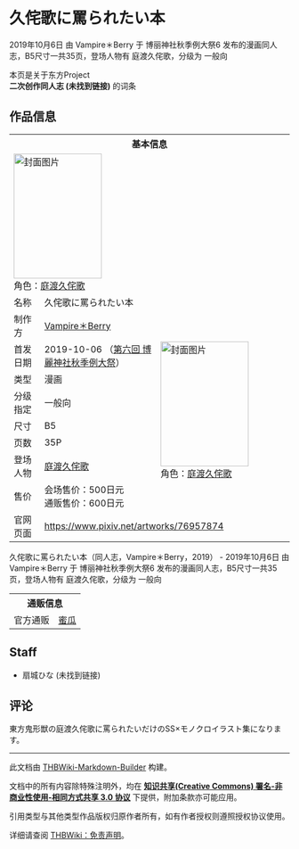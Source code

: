 # 久侘歌に罵られたい本

<!-- source html: G:\repos\THBWiki-Markdown-Builder\THBWikiMarkdown\Temp\main\8\8e\ns0%3A%E4%B9%85%E4%BE%98%E6%AD%8C%E3%81%AB%E7%BD%B5%E3%82%89%E3%82%8C%E3%81%9F%E3%81%84%E6%9C%AC.html -->

2019年10月6日 由 Vampire＊Berry 于 博丽神社秋季例大祭6 发布的漫画同人志，B5尺寸一共35页，登场人物有 庭渡久侘歌，分级为 一般向

本页是关于东方Project  
 **二次创作同人志 (未找到链接)** 的词条

## 作品信息

<table><tbody><tr><th colspan="3">基本信息</th></tr><tr><td class="cover-artwork-mobile" colspan="2"><a href="./文件-久侘歌に罵られたい本封面.jpg.md" class="image" title="封面图片"><img alt="封面图片" src="https://upload.thwiki.cc/thumb/8/80/%E4%B9%85%E4%BE%98%E6%AD%8C%E3%81%AB%E7%BD%B5%E3%82%89%E3%82%8C%E3%81%9F%E3%81%84%E6%9C%AC%E5%B0%81%E9%9D%A2.jpg/158px-%E4%B9%85%E4%BE%98%E6%AD%8C%E3%81%AB%E7%BD%B5%E3%82%89%E3%82%8C%E3%81%9F%E3%81%84%E6%9C%AC%E5%B0%81%E9%9D%A2.jpg" decoding="async" loading="lazy" width="158" height="224" srcset="https://upload.thwiki.cc/thumb/8/80/%E4%B9%85%E4%BE%98%E6%AD%8C%E3%81%AB%E7%BD%B5%E3%82%89%E3%82%8C%E3%81%9F%E3%81%84%E6%9C%AC%E5%B0%81%E9%9D%A2.jpg/238px-%E4%B9%85%E4%BE%98%E6%AD%8C%E3%81%AB%E7%BD%B5%E3%82%89%E3%82%8C%E3%81%9F%E3%81%84%E6%9C%AC%E5%B0%81%E9%9D%A2.jpg 1.5x, https://upload.thwiki.cc/thumb/8/80/%E4%B9%85%E4%BE%98%E6%AD%8C%E3%81%AB%E7%BD%B5%E3%82%89%E3%82%8C%E3%81%9F%E3%81%84%E6%9C%AC%E5%B0%81%E9%9D%A2.jpg/317px-%E4%B9%85%E4%BE%98%E6%AD%8C%E3%81%AB%E7%BD%B5%E3%82%89%E3%82%8C%E3%81%9F%E3%81%84%E6%9C%AC%E5%B0%81%E9%9D%A2.jpg 2x" data-file-width="1031" data-file-height="1457"></a><div class="cover-char">角色：<a href="./庭渡久侘歌.md" title="庭渡久侘歌">庭渡久侘歌</a></div></td>
</tr><tr><td class="label">名称</td><td colspan="2"> 久侘歌に罵られたい本 </td></tr><tr><td class="label">制作方</td><td><a href="./Vampire＊Berry.md" title="Vampire＊Berry">Vampire＊Berry</a></td><td class="cover-artwork" rowspan="8" style="min-width:224px;"><a href="./文件-久侘歌に罵られたい本封面.jpg.md" class="image" title="封面图片"><img alt="封面图片" src="https://upload.thwiki.cc/thumb/8/80/%E4%B9%85%E4%BE%98%E6%AD%8C%E3%81%AB%E7%BD%B5%E3%82%89%E3%82%8C%E3%81%9F%E3%81%84%E6%9C%AC%E5%B0%81%E9%9D%A2.jpg/158px-%E4%B9%85%E4%BE%98%E6%AD%8C%E3%81%AB%E7%BD%B5%E3%82%89%E3%82%8C%E3%81%9F%E3%81%84%E6%9C%AC%E5%B0%81%E9%9D%A2.jpg" decoding="async" loading="lazy" width="158" height="224" srcset="https://upload.thwiki.cc/thumb/8/80/%E4%B9%85%E4%BE%98%E6%AD%8C%E3%81%AB%E7%BD%B5%E3%82%89%E3%82%8C%E3%81%9F%E3%81%84%E6%9C%AC%E5%B0%81%E9%9D%A2.jpg/238px-%E4%B9%85%E4%BE%98%E6%AD%8C%E3%81%AB%E7%BD%B5%E3%82%89%E3%82%8C%E3%81%9F%E3%81%84%E6%9C%AC%E5%B0%81%E9%9D%A2.jpg 1.5x, https://upload.thwiki.cc/thumb/8/80/%E4%B9%85%E4%BE%98%E6%AD%8C%E3%81%AB%E7%BD%B5%E3%82%89%E3%82%8C%E3%81%9F%E3%81%84%E6%9C%AC%E5%B0%81%E9%9D%A2.jpg/317px-%E4%B9%85%E4%BE%98%E6%AD%8C%E3%81%AB%E7%BD%B5%E3%82%89%E3%82%8C%E3%81%9F%E3%81%84%E6%9C%AC%E5%B0%81%E9%9D%A2.jpg 2x" data-file-width="1031" data-file-height="1457"></a><div class="cover-char">角色：<a href="./庭渡久侘歌.md" title="庭渡久侘歌">庭渡久侘歌</a></div></td>
</tr><tr><td class="label">首发日期</td><td>2019-10-06&#160;（<a href="/展会作品列表?e=%E5%8D%9A%E4%B8%BD%E7%A5%9E%E7%A4%BE%E7%A7%8B%E5%AD%A3%E4%BE%8B%E5%A4%A7%E7%A5%AD%236">第六回 博麗神社秋季例大祭</a>）</td></tr><tr><td class="label">类型</td><td>漫画</td></tr><tr><td class="label">分级指定</td><td>一般向</td></tr><tr><td class="label">尺寸</td><td>B5</td></tr><tr><td class="label">页数</td><td>35P</td></tr><tr><td class="label">登场人物</td><td><a href="./庭渡久侘歌.md" title="庭渡久侘歌">庭渡久侘歌</a></td></tr><tr><td class="label">售价</td><td>会场售价：500日元<br>通贩售价：600日元</td></tr>
<tr><td class="label">官网页面</td><td colspan="2"><a rel="nofollow" class="external free" href="https://www.pixiv.net/artworks/76957874">https://www.pixiv.net/artworks/76957874</a></td></tr></tbody></table>

久侘歌に罵られたい本（同人志，Vampire＊Berry，2019） - 2019年10月6日 由 Vampire＊Berry 于 博丽神社秋季例大祭6 发布的漫画同人志，B5尺寸一共35页，登场人物有 庭渡久侘歌，分级为 一般向

<table><tbody><tr><th colspan="3">通贩信息</th></tr><tr><td class="label">官方通贩</td><td colspan="2"><a rel="nofollow" class="external text" href="https://www.melonbooks.co.jp/detail/detail.php?product_id=564519">蜜瓜</a></td></tr></tbody></table>



## Staff
- 扇城ひな (未找到链接)


## 评论
  
東方鬼形獣の庭渡久侘歌に罵られたいだけのSS×モノクロイラスト集になります。
  
  
  

  





---

此文档由 [THBWiki-Markdown-Builder](https://github.com/Delsin-Yu/THBWiki-Markdown-Builder) 构建。

文档中的所有内容除特殊注明外，均在 [**知识共享(Creative Commons) 署名-非商业性使用-相同方式共享 3.0 协议**](https://creativecommons.org/licenses/by-sa/3.0/deed.zh-hans) 下提供，附加条款亦可能应用。

引用类型与其他类型作品版权归原作者所有，如有作者授权则遵照授权协议使用。

详细请查阅 [THBWiki：免责声明](https://thbwiki.cc/THBWiki:%E5%85%8D%E8%B4%A3%E5%A3%B0%E6%98%8E)。

